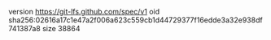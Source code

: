 version https://git-lfs.github.com/spec/v1
oid sha256:02616a17c1e47a2f006a623c559cb1d44729377f16edde3a32e938df741387a8
size 38864
